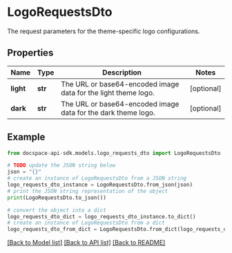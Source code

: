 # LogoRequestsDto
The request parameters for the theme-specific logo configurations.

## Properties

Name | Type | Description | Notes
------------ | ------------- | ------------- | -------------
**light** | **str** | The URL or base64-encoded image data for the light theme logo. | [optional] 
**dark** | **str** | The URL or base64-encoded image data for the dark theme logo. | [optional] 

## Example

```python
from docspace-api-sdk.models.logo_requests_dto import LogoRequestsDto

# TODO update the JSON string below
json = "{}"
# create an instance of LogoRequestsDto from a JSON string
logo_requests_dto_instance = LogoRequestsDto.from_json(json)
# print the JSON string representation of the object
print(LogoRequestsDto.to_json())

# convert the object into a dict
logo_requests_dto_dict = logo_requests_dto_instance.to_dict()
# create an instance of LogoRequestsDto from a dict
logo_requests_dto_from_dict = LogoRequestsDto.from_dict(logo_requests_dto_dict)
```
[[Back to Model list]](../README.md#documentation-for-models) [[Back to API list]](../README.md#documentation-for-api-endpoints) [[Back to README]](../README.md)



